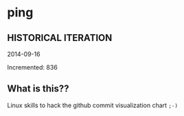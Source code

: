 # ping

## HISTORICAL ITERATION
2014-09-16

Incremented: 836

## What is this?? 
Linux skills to hack the github commit visualization chart `;-)`
